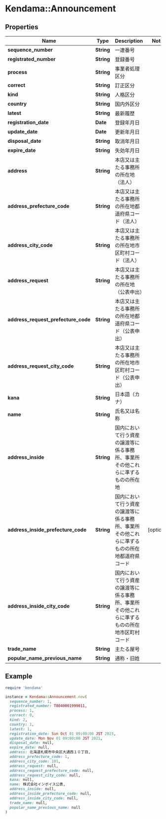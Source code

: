 # Kendama::Announcement

## Properties

| Name | Type | Description | Notes |
| ---- | ---- | ----------- | ----- |
| **sequence_number** | **String** | 一連番号 |  |
| **registrated_number** | **String** | 登録番号 |  |
| **process** | **String** | 事業者処理区分 |  |
| **correct** | **String** | 訂正区分 |  |
| **kind** | **String** | 人格区分 |  |
| **country** | **String** | 国内外区分 |  |
| **latest** | **String** | 最新履歴 |  |
| **registration_date** | **Date** | 登録年月日 |  |
| **update_date** | **Date** | 更新年月日 |  |
| **disposal_date** | **String** | 取消年月日 |  |
| **expire_date** | **String** | 失効年月日 |  |
| **address** | **String** | 本店又は主たる事務所の所在地（法人） |  |
| **address_prefecture_code** | **String** | 本店又は主たる事務所の所在地都道府県コード（法人） |  |
| **address_city_code** | **String** | 本店又は主たる事務所の所在地市区町村コード（法人） |  |
| **address_request** | **String** | 本店又は主たる事務所の所在地（公表申出） |  |
| **address_request_prefecture_code** | **String** | 本店又は主たる事務所の所在地都道府県コード（公表申出） |  |
| **address_request_city_code** | **String** | 本店又は主たる事務所の所在地市区町村コード（公表申出） |  |
| **kana** | **String** | 日本語（カナ） |  |
| **name** | **String** | 氏名又は名称 |  |
| **address_inside** | **String** | 国内において行う資産の譲渡等に係る事務所、事業所その他これらに準ずるものの所在地 |  |
| **address_inside_prefecture_code** | **String** | 国内において行う資産の譲渡等に係る事務所、事業所その他これらに準ずるものの所在地都道府県コード | [optional] |
| **address_inside_city_code** | **String** | 国内において行う資産の譲渡等に係る事務所、事業所その他これらに準ずるものの所在地市区町村コード |  |
| **trade_name** | **String** | 主たる屋号 |  |
| **popular_name_previous_name** | **String** | 通称・旧姓 |  |

## Example

```ruby
require 'kendama'

instance = Kendama::Announcement.new(
  sequence_number: 1,
  registrated_number: T8040001999011,
  process: 1,
  correct: 0,
  kind: 2,
  country: 1,
  latest: 1,
  registration_date: Sun Oct 01 09:00:00 JST 2023,
  update_date: Mon Nov 01 09:00:00 JST 2021,
  disposal_date: null,
  expire_date: null,
  address: 北海道札幌市中央区大通西１０丁目,
  address_prefecture_code: 1,
  address_city_code: 101,
  address_request: null,
  address_request_prefecture_code: null,
  address_request_city_code: null,
  kana: null,
  name: 株式会社インボイス公表,
  address_inside: null,
  address_inside_prefecture_code: null,
  address_inside_city_code: null,
  trade_name: null,
  popular_name_previous_name: null
)
```

